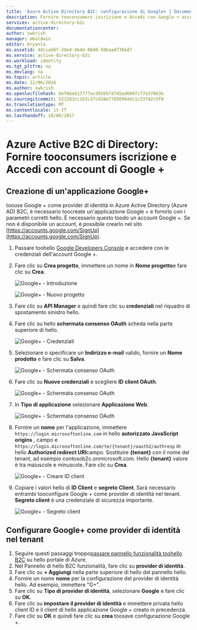 ```yaml
---
title: 'Azure Active Directory B2C: configurazione di Google+ | Documentazione Microsoft'
description: Fornire tooconsumers iscrizione e Accedi con Google + account nelle applicazioni che sono protetti da Azure Active Directory B2C.
services: active-directory-b2c
documentationcenter: 
author: swkrish
manager: mbaldwin
editor: bryanla
ms.assetid: 4dcca66f-29e4-4b4d-8840-50baad736bd7
ms.service: active-directory-b2c
ms.workload: identity
ms.tgt_pltfrm: na
ms.devlang: na
ms.topic: article
ms.date: 12/06/2016
ms.author: swkrish
ms.openlocfilehash: 6ef66eb17777acd95b5f4745ed6097c77e37663b
ms.sourcegitcommit: 523283cc1b3c37c428e77850964dc1c33742c5f0
ms.translationtype: MT
ms.contentlocale: it-IT
ms.lasthandoff: 10/06/2017
---
```

# <a name="azure-active-directory-b2c-provide-sign-up-and-sign-in-tooconsumers-with-google-accounts"></a>Azure Active B2C di Directory: Fornire tooconsumers iscrizione e Accedi con account di Google +
## <a name="create-a-google-application"></a>Creazione di un'applicazione Google+
toouse Google + come provider di identità in Azure Active Directory (Azure AD) B2C, è necessario toocreate un'applicazione Google + e fornirlo con i parametri corretti hello. È necessario questo toodo un account Google +. Se non è disponibile un account, è possibile crearlo nel sito [https://accounts.google.com/SignUp](https://accounts.google.com/SignUp).

1. Passare toohello [Google Developers Console](https://console.developers.google.com/) e accedere con le credenziali dell'account Google +.
2. Fare clic su **Crea progetto**, immettere un nome in **Nome progetto**e fare clic su **Crea**.
   
    ![Google+ - Introduzione](./media/active-directory-b2c-setup-goog-app/google-get-started.png)
   
    ![Google+ - Nuovo progetto](./media/active-directory-b2c-setup-goog-app/google-new-project.png)
3. Fare clic su **API Manager** e quindi fare clic su **credenziali** nel riquadro di spostamento sinistro hello.
4. Fare clic su hello **schermata consenso OAuth** scheda nella parte superiore di hello.
   
    ![Google+ - Credenziali](./media/active-directory-b2c-setup-goog-app/google-add-cred.png)
5. Selezionare o specificare un **Indirizzo e-mail** valido, fornire un **Nome prodotto** e fare clic su **Salva**.
   
    ![Google+ - Schermata consenso OAuth](./media/active-directory-b2c-setup-goog-app/google-consent-screen.png)
6. Fare clic su **Nuove credenziali** e scegliere **ID client OAuth**.
   
    ![Google+ - Schermata consenso OAuth](./media/active-directory-b2c-setup-goog-app/google-add-oauth2-client-id.png)
7. In **Tipo di applicazione** selezionare **Applicazione Web**.
   
    ![Google+ - Schermata consenso OAuth](./media/active-directory-b2c-setup-goog-app/google-web-app.png)
8. Fornire un **nome** per l'applicazione, immettere `https://login.microsoftonline.com` in hello **autorizzato JavaScript origins** , campo e `https://login.microsoftonline.com/te/{tenant}/oauth2/authresp` in hello **Authorized redirect URI**campo. Sostituire **{tenant}** con il nome del tenant, ad esempio contosob2c.onmicrosoft.com. Hello **{tenant}** valore è tra maiuscole e minuscole. Fare clic su **Crea**.
   
    ![Google+ - Creare ID client](./media/active-directory-b2c-setup-goog-app/google-create-client-id.png)
9. Copiare i valori hello di **ID Client** e **segreto Client**. Sarà necessario entrambi tooconfigure Google + come provider di identità nel tenant. **Segreto client** è una credenziale di sicurezza importante.
   
    ![Google+ - Segreto client](./media/active-directory-b2c-setup-goog-app/google-client-secret.png)

## <a name="configure-google-as-an-identity-provider-in-your-tenant"></a>Configurare Google+ come provider di identità nel tenant
1. Seguire questi passaggi troppo[passare pannello funzionalità toohello B2C](active-directory-b2c-app-registration.md#navigate-to-b2c-settings) su hello portale di Azure.
2. Nel Pannello di hello B2C funzionalità, fare clic su **provider di identità**.
3. Fare clic su **+ Aggiungi** nella parte superiore di hello del pannello hello.
4. Fornire un nome **nome** per la configurazione del provider di identità hello. Ad esempio, immettere "G+".
5. Fare clic su **Tipo di provider di identità**, selezionare **Google** e fare clic su **OK**.
6. Fare clic su **impostare il provider di identità** e immettere privata hello client ID e il client di hello applicazione Google + creato in precedenza.
7. Fare clic su **OK** e quindi fare clic su **crea** toosave configurazione Google +.

